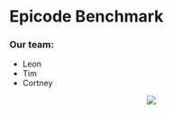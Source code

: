 # Epicode Benchmark
<h3>Our team:</h3>
<ul>
  <li>Leon</li>
  <li>Tim</li>
  <li>Cortney</li>
</ul>
<p align="center">
  <img src="https://i.pinimg.com/originals/d3/ca/2b/d3ca2b6b5b0d90c4b98195b205defa29.gif"/>
  
</p>
